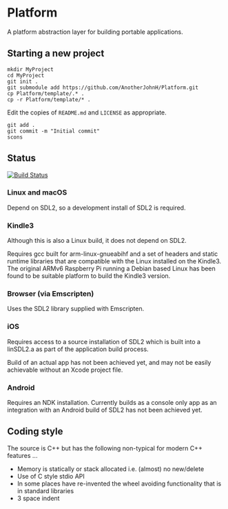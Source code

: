 # Platform

A platform abstraction layer for building portable applications.

## Starting a new project

```
mkdir MyProject
cd MyProject
git init .
git submodule add https://github.com/AnotherJohnH/Platform.git
cp Platform/template/.* .
cp -r Platform/template/* .
```

Edit the copies of `README.md` and `LICENSE` as appropriate.

```
git add .
git commit -m "Initial commit"
scons
```

## Status

[![Build Status](https://travis-ci.org/AnotherJohnH/Platform.svg?branch=master)](https://travis-ci.org/AnotherJohnH/Platform)

### Linux and macOS

Depend on SDL2, so a development install of SDL2 is required.

### Kindle3

Although this is also a Linux build, it does not depend on SDL2.

Requires gcc built for arm-linux-gnueabihf and a set of headers and static runtime libraries
that are compatible with the Linux installed on the Kindle3. The original ARMv6 Raspberry Pi
running a Debian based Linux has been found to be suitable platform to build the Kindle3 version.

### Browser (via Emscripten)

Uses the SDL2 library supplied with Emscripten.

### iOS

Requires access to a source installation of SDL2 which is built into a linSDL2.a as part of
the application build process.

Build of an actual app has not been achieved yet, and may not be easily achievable without
an Xcode project file.

### Android

Requires an NDK installation. Currently builds as a console only app as an integration with
an Android build of SDL2 has not been achieved yet.

## Coding style

The source is C++ but has the following non-typical for modern C++ features ...
* Memory is statically or stack allocated i.e. (almost) no new/delete
* Use of C style stdio API
* In some places have re-invented the wheel avoiding functionality that is in standard libraries
* 3 space indent
